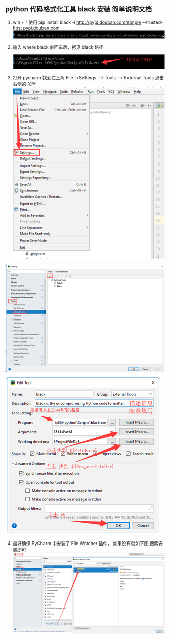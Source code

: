 ## python 代码格式化工具 black 安装 简单说明文档
1. win + r 使用  pip install black -i http://pypi.douban.com/simple --trusted-host pypi.douban.com
   ![安装 black 图](assets/black1.png)

2. 输入 where black  敲回车后，拷贝 black 路径 

   ![1571708316802](assets/1571708316802.png)

3. 打开 pycharm 找到左上角 File-->Settings --> Tools --> External Tools 点击右侧的 加号
  ![安装 black 图](assets/black2.png)

  ![安装 black 图](assets/black3.png)

  ![1571708772490](assets/1571708772490.png)

4. 最好确保 PyCharm 中安装了 File Watcher 插件， 如果没有就如下图 搜索安装即可
  ![安装 black 图](assets/black4.png)